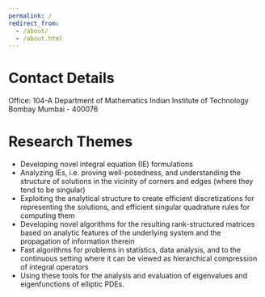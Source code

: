 ```yaml
---
permalink: /
redirect_from: 
  - /about/
  - /about.html
---
```



Contact Details
======
Office: 104-A
Department of Mathematics
Indian Institute of Technology Bombay
Mumbai - 400076

Research Themes
======
* Developing novel integral equation (IE) formulations
* Analyzing IEs, i.e. proving well-posedness, and understanding the structure of solutions in the vicinity of corners and edges (where they tend to be singular) 
* Exploiting the analytical structure to create efficient discretizations for representing the solutions, and efficient singular quadrature rules for computing them
* Developing novel algorithms for the resulting rank-structured matrices based on analytic features of the underlying system and the propagation of information therein
* Fast algorithms for problems in statistics, data analysis, and to the continuous setting where it can be viewed as hierarchical compression of integral operators
* Using these tools for the analysis and evaluation of eigenvalues and eigenfunctions of elliptic PDEs.
